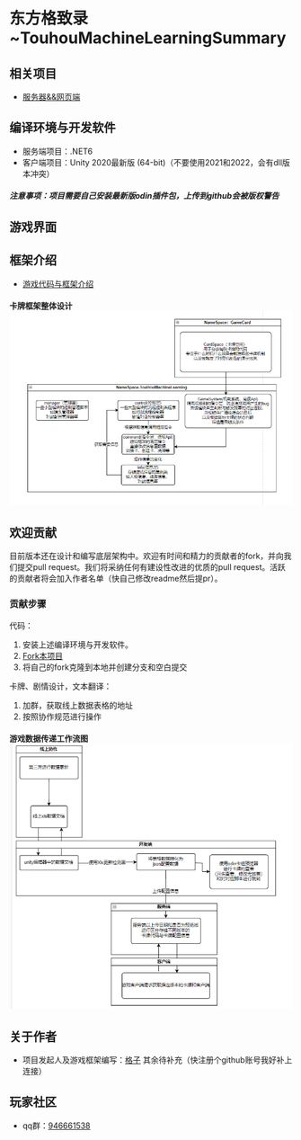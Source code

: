 # 东方格致录~TouhouMachineLearningSummary


## 相关项目
+ [服务器&&网页端](https://github.com/red-gezi/TouhouMachineLearning2022/tree/main/OtherSolution)

## 编译环境与开发软件

+ 服务端项目：.NET6
+ 客户端项目：Unity 2020最新版 (64-bit)（不要使用2021和2022，会有dll版本冲突）
##### 注意事项：项目需要自己安装最新版odin插件包，上传到github会被版权警告
## 游戏界面

## 框架介绍
+ [游戏代码与框架介绍](https://github.com/red-gezi/TouhouMachineLearning-2021/tree/master/Assets/Script)
#### 卡牌框架整体设计![程序框架.png](/img/程序框架.png)
## 欢迎贡献

目前版本还在设计和编写底层架构中。欢迎有时间和精力的贡献者的fork，并向我们提交pull request。我们将采纳任何有建设性改进的优质的pull request。活跃的贡献者将会加入作者名单（快自己修改readme然后提pr）。

### 贡献步骤
代码：
1. 安装上述编译环境与开发软件。
2. [Fork本项目](https://github.com/red-gezi/TouhouMachineLearning-2021/fork)
3. 将自己的fork克隆到本地并创建分支和空白提交

卡牌、剧情设计，文本翻译：
1. 加群，获取线上数据表格的地址
2. 按照协作规范进行操作
#### 游戏数据传递工作流图![线上数据传递工作流.png](/img/线上数据传递工作流.png)



## 关于作者

+ 项目发起人及游戏框架编写：<a href="https://github.com/red-gezi">格子</a>
其余待补充（快注册个github账号我好补上连接）

## 玩家社区
+ qq群：[946661538](https://jq.qq.com/?_wv=1027&k=oVVqfQpd)


